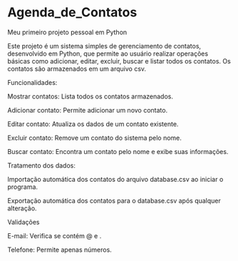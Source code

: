 # Agenda_de_Contatos
Meu primeiro projeto pessoal em Python

Este projeto é um sistema simples de gerenciamento de contatos, desenvolvido em Python, que permite ao usuário realizar operações básicas como adicionar, editar, excluir, buscar e listar todos os contatos. Os contatos são armazenados em um arquivo csv.

Funcionalidades:

Mostrar contatos: Lista todos os contatos armazenados.

Adicionar contato: Permite adicionar um novo contato.

Editar contato: Atualiza os dados de um contato existente.

Excluir contato: Remove um contato do sistema pelo nome.

Buscar contato: Encontra um contato pelo nome e exibe suas informações.


Tratamento dos dados:

Importação automática dos contatos do arquivo database.csv ao iniciar o programa.

Exportação automática dos contatos para o database.csv após qualquer alteração.


Validações

E-mail: Verifica se contém @ e .

Telefone: Permite apenas números.
